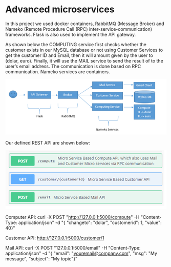 # Advanced microservices

In this project we used docker containers, RabbitMQ (Message Broker) and Nameko (Remote Procedure Call (RPC) inter-service-communication) frameworks. Flask is also used to implement the API gateway.

As shown below the COMPUTING service first checks whether the customer exists in our MySQL database or not using Customer Services to get the customer ID and Email, then it will amount given by the user to (dolar, euro). Finally, it will use the MAIL service to send the result of to the user’s email address. The communication is done based on RPC communication. Nameko services are containers.

<p align="center">
  <img src="https://github.com/majdlatah/advanced_microservices/blob/master/ar.png">
</p>

Our defined REST API are shown below:

<p align="center">
  <img src="https://github.com/majdlatah/advanced_microservices/blob/master/api.png">
</p>

Computer API: curl -X POST "http://127.0.0.1:5000/compute" -H "Content-Type: application/json" -d "{ \"changeto\": \"dolar\", \"customerid\": 1, \"value\": 40}"

Customer API: http://127.0.0.1:5000/customer/1

Mail API: curl -X POST "127.0.0.1:5000/email" -H "Content-Type: application/json" -d "{ \"email\": \"youremail@company.com\", \"msg\": \"My message\", \"subject\": \"My topic\"}"
